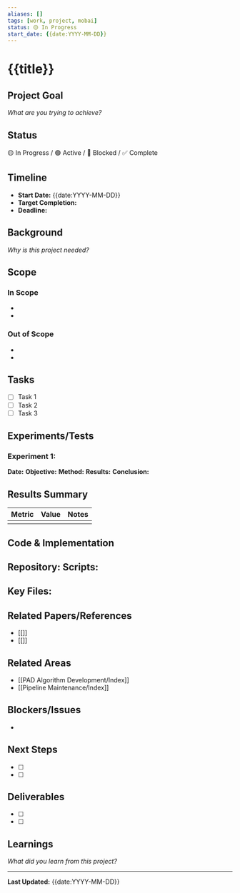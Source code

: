 ```yaml
---
aliases: []
tags: [work, project, mobai]
status: 🟡 In Progress
start_date: {{date:YYYY-MM-DD}}
---
```


# {{title}}

## Project Goal
*What are you trying to achieve?*


## Status
🟡 In Progress / 🟢 Active / 🔴 Blocked / ✅ Complete

## Timeline
- **Start Date:** {{date:YYYY-MM-DD}}
- **Target Completion:** 
- **Deadline:** 

## Background
*Why is this project needed?*


## Scope
### In Scope
- 
- 

### Out of Scope
- 
- 

## Tasks
- [ ] Task 1
- [ ] Task 2
- [ ] Task 3

## Experiments/Tests

### Experiment 1:
**Date:**
**Objective:**
**Method:**
**Results:**
**Conclusion:**

## Results Summary

| Metric | Value | Notes |
|--------|-------|-------|
|        |       |       |

## Code & Implementation
**Repository:**
**Scripts:**
- 

**Key Files:**
- 

## Related Papers/References
- [[]]
- [[]]

## Related Areas
- [[PAD Algorithm Development/Index]]
- [[Pipeline Maintenance/Index]]

## Blockers/Issues
- 

## Next Steps
- [ ] 
- [ ] 

## Deliverables
- [ ] 
- [ ] 

## Learnings
*What did you learn from this project?*


---
**Last Updated:** {{date:YYYY-MM-DD}}
